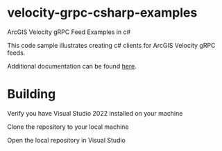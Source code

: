 # velocity-grpc-csharp-examples
ArcGIS Velocity gRPC Feed Examples in c#

This code sample illustrates creating c# clients for ArcGIS Velocity gRPC feeds.

Additional documentation can be found [here](https://github.com/Esri/realtime-grpc-feed/blob/main/ArcGIS%20Velocity%20gRPC%20Client%20Developer%20Guide.pdf).

# Building
Verify you have Visual Studio 2022 installed on your machine

Clone the repository to your local machine

Open the local repository in Visual Studio


